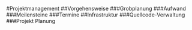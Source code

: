 #Projektmanagement
##Vorgehensweise
###Grobplanung
###Aufwand
###Meilensteine
###Termine
##Infrastruktur
###Quellcode-Verwaltung
###Projekt Planung
